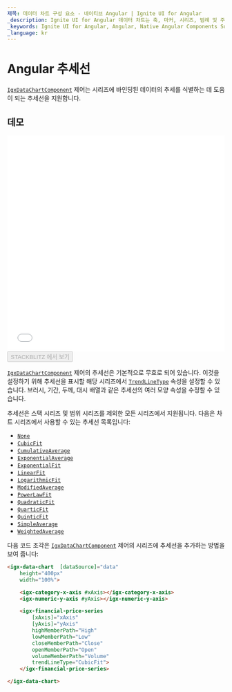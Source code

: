 ```yaml
---
제목: 데이터 차트 구성 요소 - 네이티브 Angular | Ignite UI for Angular
_description: Ignite UI for Angular 데이터 차트는 축, 마커, 시리즈, 범례 및 주석 레이어의 모듈 식 디자인을 제공하는 차트 구성 요소입니다. 이 차트를 사용하면 동일한 차트 영역에 이러한 시각적 요소의 인스턴스를 여러 개 만들어 복합 차트 뷰를 만들 수 있습니다.
_keywords: Ignite UI for Angular, Angular, Native Angular Components Suite, Native Angular Controls, Native Angular Components, Native Angular Components Library, Angular Chart, Angular Chart Control, Angular Chart Example, Angular Chart Component, Angular Data Chart
_language: kr
---
```


# Angular 추세선

[`IgxDataChartComponent`]({environment:dvapibaseurl}/products/ignite-ui-angular/api/docs/typescript/latest/classes/igxdatachartcomponent.html) 제어는 시리즈에 바인딩된 데이터의 추세를 식별하는 데 도움이 되는 추세선을 지원합니다.

## 데모

<div class="sample-container loading" style="height: 500px">
    <iframe id="data-chart-series-trendlines-iframe" src='{environment:dvDemosBaseUrl}/charts/data-chart-series-trendlines' width="100%" height="100%" seamless frameBorder="0" onload="onXPlatSampleIframeContentLoaded(this);"></iframe>
</div>
<div>
    <button data-localize="stackblitz" disabled class="stackblitz-btn" data-iframe-id="data-chart-series-trendlines-iframe" data-demos-base-url="{environment:dvDemosBaseUrl}">STACKBLITZ 에서 보기
    </button>


</div>

<div class="divider--half"></div>

[`IgxDataChartComponent`]({environment:dvapibaseurl}/products/ignite-ui-angular/api/docs/typescript/latest/classes/igxdatachartcomponent.html) 제어의 추세선은 기본적으로 무효로 되어 있습니다. 이것을 설정하기 위해 추세선을 표시할 해당 시리즈에서 [`TrendLineType`]({environment:dvapibaseurl}/products/ignite-ui-angular/api/docs/typescript/latest/enums/trendlinetype.html) 속성을 설정할 수 있습니다. 브러시, 기간, 두께, 대시 배열과 같은 추세선의 여러 모양 속성을 수정할 수 있습니다.

추세선은 스택 시리즈 및 범위 시리즈를 제외한 모든 시리즈에서 지원됩니다. 다음은 차트 시리즈에서 사용할 수 있는 추세선 목록입니다:

-   [`None`]({environment:dvapibaseurl}/products/ignite-ui-angular/api/docs/typescript/latest/enums/trendlinetype.html#none)
-   [`CubicFit`]({environment:dvapibaseurl}/products/ignite-ui-angular/api/docs/typescript/latest/enums/trendlinetype.html#cubicfit)
-   [`CumulativeAverage`]({environment:dvapibaseurl}/products/ignite-ui-angular/api/docs/typescript/latest/enums/trendlinetype.html#cumulativeaverage)
-   [`ExponentialAverage`]({environment:dvapibaseurl}/products/ignite-ui-angular/api/docs/typescript/latest/enums/trendlinetype.html#exponentialaverage)
-   [`ExponentialFit`]({environment:dvapibaseurl}/products/ignite-ui-angular/api/docs/typescript/latest/enums/trendlinetype.html#exponentialfit)
-   [`LinearFit`]({environment:dvapibaseurl}/products/ignite-ui-angular/api/docs/typescript/latest/enums/trendlinetype.html#linearfit)
-   [`LogarithmicFit`]({environment:dvapibaseurl}/products/ignite-ui-angular/api/docs/typescript/latest/enums/trendlinetype.html#logarithmicfit)
-   [`ModifiedAverage`]({environment:dvapibaseurl}/products/ignite-ui-angular/api/docs/typescript/latest/enums/trendlinetype.html#modifiedaverage)
-   [`PowerLawFit`]({environment:dvapibaseurl}/products/ignite-ui-angular/api/docs/typescript/latest/enums/trendlinetype.html#powerlawfit)
-   [`QuadraticFit`]({environment:dvapibaseurl}/products/ignite-ui-angular/api/docs/typescript/latest/enums/trendlinetype.html#quadraticfit)
-   [`QuarticFit`]({environment:dvapibaseurl}/products/ignite-ui-angular/api/docs/typescript/latest/enums/trendlinetype.html#quarticfit)
-   [`QuinticFit`]({environment:dvapibaseurl}/products/ignite-ui-angular/api/docs/typescript/latest/enums/trendlinetype.html#quinticfit)
-   [`SimpleAverage`]({environment:dvapibaseurl}/products/ignite-ui-angular/api/docs/typescript/latest/enums/trendlinetype.html#simpleaverage)
-   [`WeightedAverage`]({environment:dvapibaseurl}/products/ignite-ui-angular/api/docs/typescript/latest/enums/trendlinetype.html#weightedaverage)

다음 코드 조각은 [`IgxDataChartComponent`]({environment:dvapibaseurl}/products/ignite-ui-angular/api/docs/typescript/latest/classes/igxdatachartcomponent.html) 제어의 시리즈에 추세선을 추가하는 방법을 보여 줍니다:

```html
<igx-data-chart  [dataSource]="data"
    height="400px"
    width="100%">

    <igx-category-x-axis #xAxis></igx-category-x-axis>
    <igx-numeric-y-axis #yAxis></igx-numeric-y-axis>

    <igx-financial-price-series
        [xAxis]="xAxis"
        [yAxis]="yAxis"
        highMemberPath="High"
        lowMemberPath="Low"
        closeMemberPath="Close"
        openMemberPath="Open"
        volumeMemberPath="Volume"
        trendLineType="CubicFit">
    </igx-financial-price-series>

</igx-data-chart>
```
